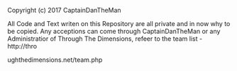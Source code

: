 Copyright (c) 2017 CaptainDanTheMan

All Code and Text writen on this Repository are all private and in now why to be copied. Any acceptions can come through CaptainDanTheMan
or any Administratior of Through The Dimensions, refeer to the team list - http://thro



ughthedimensions.net/team.php
